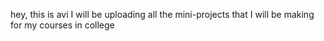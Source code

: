 hey, this is avi 
I will be uploading all the mini-projects that I will be making for my courses in college
